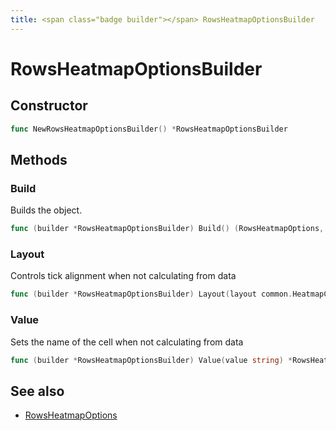 ```yaml
---
title: <span class="badge builder"></span> RowsHeatmapOptionsBuilder
---
```

# <span class="badge builder"></span> RowsHeatmapOptionsBuilder

## Constructor

```go
func NewRowsHeatmapOptionsBuilder() *RowsHeatmapOptionsBuilder
```
## Methods

### <span class="badge object-method"></span> Build

Builds the object.

```go
func (builder *RowsHeatmapOptionsBuilder) Build() (RowsHeatmapOptions, error)
```

### <span class="badge object-method"></span> Layout

Controls tick alignment when not calculating from data

```go
func (builder *RowsHeatmapOptionsBuilder) Layout(layout common.HeatmapCellLayout) *RowsHeatmapOptionsBuilder
```

### <span class="badge object-method"></span> Value

Sets the name of the cell when not calculating from data

```go
func (builder *RowsHeatmapOptionsBuilder) Value(value string) *RowsHeatmapOptionsBuilder
```

## See also

 * <span class="badge object-type-struct"></span> [RowsHeatmapOptions](./object-RowsHeatmapOptions.md)
